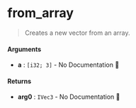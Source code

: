 # from\_array

>  Creates a new vector from an array.

#### Arguments

- **a** : `[i32; 3]` \- No Documentation 🚧

#### Returns

- **arg0** : `IVec3` \- No Documentation 🚧